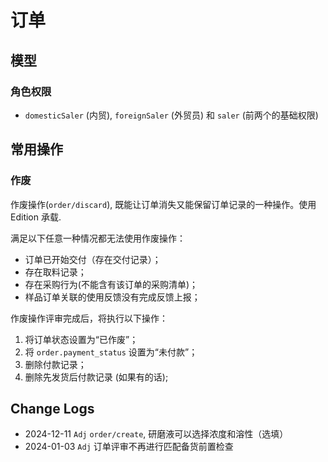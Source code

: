 # 订单
模型
--------------------------------------------------------------------------
### 角色权限
- `domesticSaler` (内贸), `foreignSaler` (外贸员) 和 `saler` (前两个的基础权限)

常用操作
--------------------------------------------------------------------------

### 作废

作废操作(`order/discard`), 既能让订单消失又能保留订单记录的一种操作。使用 Edition 承载.

满足以下任意一种情况都无法使用作废操作：

- 订单已开始交付（存在交付记录）；
- 存在取料记录；
- 存在采购行为(不能含有该订单的采购清单)；
- 样品订单关联的使用反馈没有完成反馈上报；

作废操作评审完成后，将执行以下操作：

1. 将订单状态设置为“已作废”；
2. 将 `order.payment_status` 设置为“未付款”；
3. 删除付款记录；
4. 删除先发货后付款记录 (如果有的话);

Change Logs
--------------------------------------------------------------------------
- 2024-12-11 `Adj` `order/create`, 研磨液可以选择浓度和溶性（选填）
- 2024-01-03 `Adj` 订单评审不再进行匹配备货前置检查

